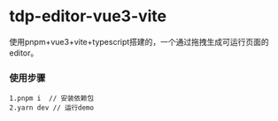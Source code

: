 # tdp-editor-vue3-vite
使用pnpm+vue3+vite+typescript搭建的，一个通过拖拽生成可运行页面的editor。

### 使用步骤
```
1.pnpm i  // 安装依赖包
2.yarn dev // 运行demo
```
